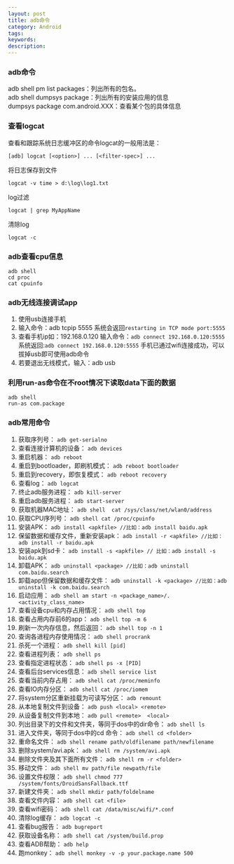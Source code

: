 ```yaml
---
layout: post
title: adb命令
category: Android
tags:
keywords:
description:
---
```


### adb命令
adb shell pm list packages：列出所有的包名。  
adb shell dumpsys package：列出所有的安装应用的信息  
dumpsys package com.android.XXX：查看某个包的具体信息  

### 查看logcat
查看和跟踪系统日志缓冲区的命令logcat的一般用法是：
```
[adb] logcat [<option>] ... [<filter-spec>] ...
```

将日志保存到文件
```
logcat -v time > d:\log\log1.txt
```

log过滤
```
logcat | grep MyAppName
```

清除log
```
logcat -c
```

### adb查看cpu信息
```
adb shell
cd proc
cat cpuinfo
```

### adb无线连接调试app
1. 使用usb连接手机
2. 输入命令：adb tcpip 5555 系统会返回`restarting in TCP mode port:5555`
3. 查看手机ip如：192.168.0.120 输入命令：`adb connect 192.168.0.120:5555` 系统返回:`adb connect 192.168.0.120:5555`
手机已通过wifi连接成功，可以拔掉usb即可使用adb命令
4. 若要退出无线模式，输入：adb usb

### 利用run-as命令在不root情况下读取data下面的数据
```
adb shell
run-as com.package
```

### adb常用命令
1. 获取序列号：
`adb get-serialno`
2. 查看连接计算机的设备：
`adb devices`
3. 重启机器：
`adb reboot`
4. 重启到bootloader，即刷机模式：
`adb reboot bootloader`
5. 重启到recovery，即恢复模式：
`adb reboot recovery`
6. 查看log：
`adb logcat`
7. 终止adb服务进程：
`adb kill-server`
8. 重启adb服务进程：
`adb start-server`
9. 获取机器MAC地址：
`adb shell  cat /sys/class/net/wlan0/address`
10. 获取CPU序列号：
`adb shell cat /proc/cpuinfo`
11. 安装APK：
`adb install <apkfile> //比如：adb install baidu.apk`
12. 保留数据和缓存文件，重新安装apk：
`adb install -r <apkfile> //比如：adb install -r baidu.apk`
13. 安装apk到sd卡：
`adb install -s <apkfile> // 比如：adb install -s baidu.apk`
14. 卸载APK：
`adb uninstall <package> //比如：adb uninstall com.baidu.search`
15. 卸载app但保留数据和缓存文件：
`adb uninstall -k <package> //比如：adb uninstall -k com.baidu.search`
16. 启动应用：
`adb shell am start -n <package_name>/.<activity_class_name>`
17. 查看设备cpu和内存占用情况：
`adb shell top`
18. 查看占用内存前6的app：
`adb shell top -m 6`
19. 刷新一次内存信息，然后返回：
`adb shell top -n 1`
20. 查询各进程内存使用情况：
`adb shell procrank`
21. 杀死一个进程：
`adb shell kill [pid]`
22. 查看进程列表：
`adb shell ps`
23. 查看指定进程状态：
`adb shell ps -x [PID]`
24. 查看后台services信息：
`adb shell service list`
25. 查看当前内存占用：
`adb shell cat /proc/meminfo`
26. 查看IO内存分区：
`adb shell cat /proc/iomem`
27. 将system分区重新挂载为可读写分区：
`adb remount`
28. 从本地复制文件到设备：
`adb push <local> <remote>`
29. 从设备复制文件到本地：
`adb pull <remote>  <local>`
30. 列出目录下的文件和文件夹，等同于dos中的dir命令：
`adb shell ls`
31. 进入文件夹，等同于dos中的cd 命令：
`adb shell cd <folder>`
32. 重命名文件：
`adb shell rename path/oldfilename path/newfilename`
33. 删除system/avi.apk：
`adb shell rm /system/avi.apk`
34. 删除文件夹及其下面所有文件：
`adb shell rm -r <folder>`
35. 移动文件：
`adb shell mv path/file newpath/file`
36. 设置文件权限：
`adb shell chmod 777 /system/fonts/DroidSansFallback.ttf`
37. 新建文件夹：
`adb shell mkdir path/foldelname`
38. 查看文件内容：
`adb shell cat <file>`
39. 查看wifi密码：
`adb shell cat /data/misc/wifi/*.conf`
40. 清除log缓存：
`adb logcat -c`
41. 查看bug报告：
`adb bugreport`
42. 获取设备名称：
`adb shell cat /system/build.prop`
43. 查看ADB帮助：
`adb help`
44. 跑monkey：
`adb shell monkey -v -p your.package.name 500`
